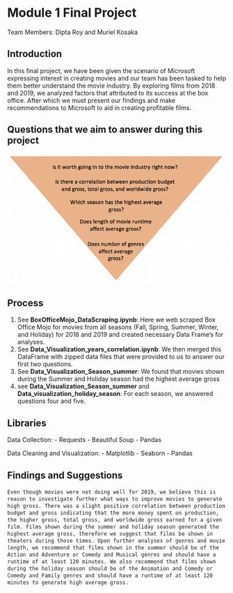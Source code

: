 # Module 1 Final Project
Team Members: Dipta Roy and Muriel Kosaka

## Introduction

In this final project, we have been given the scenario of Microsoft expressing interest in creating movies and our team has been tasked to help them better understand the movie industry. By exploring films from 2018 and 2019, we analyzed factors that attributed to its success at the box office. After which we must present our findings and make recommendations to Microsoft to aid in creating profitable films. 

## Questions that we aim to answer during this project

![Pyramid](/data/Pictures/pyramid.png)

## Process

1)	See **BoxOfficeMojo_DataScraping.ipynb**: Here we web scraped Box Office Mojo for movies from all seasons (Fall, Spring, Summer, Winter, and Holiday) for 2018 and 2019 and created necessary Data Frame’s for analyses.
2)	See **Data_Visualization_years_correlation.ipynb**: We then merged this DataFrame with zipped data files that were provided to us to answer our first two questions.
3)	See **Data_Visualization_Season_summer**: We found that movies shown during the Summer and Holiday season had the highest average gross
4)	see **Data_Visualization_Season_summer** and **Data_visualization_holiday_season**: For each season, we answered questions four and five.

## Libraries

   Data Collection:
        - Requests
        - Beautiful Soup
        - Pandas
    
   Data Cleaning and Visualization:
        - Matplotlib
        - Seaborn
        - Pandas


## Findings and Suggestions

    Even though movies were not doing well for 2019, we believe this is reason to investigate further what ways to improve movies to generate high gross. There was a slight positive correlation between production budget and gross indicating that the more money spent on production, the higher gross, total gross, and worldwide gross earned for a given film. Films shown during the summer and holiday season generated the highest average gross, therefore we suggest that films be shown in theaters during those times. Upon further analyses of genres and movie length, we recommend that films shown in the summer should be of the Action and Adventure or Comedy and Musical genres and should have a runtime of at least 120 minutes. We also recommend that films shown during the holiday season should be of the Animation and Comedy or Comedy and Family genres and should have a runtime of at least 120 minutes to generate high average gross. 

